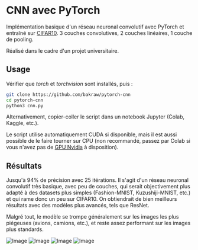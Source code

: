 # CNN avec PyTorch

Implémentation basique d'un réseau neuronal convolutif avec PyTorch et entraîné sur [CIFAR10](https://www.cs.toronto.edu/~kriz/cifar.html).
3 couches convolutives, 2 couches linéaires, 1 couche de pooling.

Réalisé dans le cadre d'un projet universitaire.

## Usage

Vérifier que *torch* et *torchvision* sont installés, puis :
```bash
git clone https://github.com/bakraw/pytorch-cnn
cd pytorch-cnn
python3 cnn.py
```

Alternativement, copier-coller le script dans un notebook Jupyter (Colab, Kaggle, etc.).

Le script utilise automatiquement CUDA si disponible, mais il est aussi possible de le faire tourner sur CPU (non recommandé, passez par Colab si vous n'avez pas de [GPU Nvidia](https://youtu.be/XDpDesU_0zo?si=aCmgeyb0Auf7egqH) à disposition).

## Résultats

Jusqu'à 94% de précision avec 25 itérations. Il s'agit d'un réseau neuronal convolutif très basique, avec peu de couches, qui serait objectivement plus adapté à des datasets plus simples (Fashion-MNIST, Kuzushiji-MNIST, etc.) et qui rame donc un peu sur CIFAR10. On obtiendrait de bien meilleurs résultats avec des modèles plus avancés, tels que ResNet.

Malgré tout, le modèle se trompe généralement sur les images les plus piégeuses (avions, camions, etc.), et reste assez performant sur les images plus standards.

![Image](https://github.com/user-attachments/assets/a89be846-149d-481a-a98e-1ddf6624440c)
![Image](https://github.com/user-attachments/assets/68442d8e-85f1-42b7-a918-752cd53d3da8)
![Image](https://github.com/user-attachments/assets/22610fdd-c365-42ec-90a2-a651d4682f77)
![Image](https://github.com/user-attachments/assets/3f64fecb-a6b2-4e17-987f-a4f62453d96e)